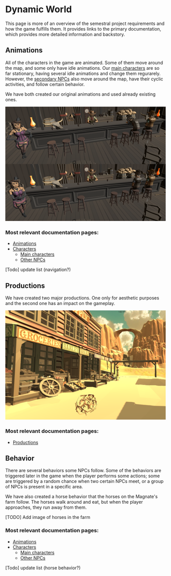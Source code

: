 # Dynamic World

This page is more of an overview of the semestral project requirements and how the game fulfills them. It provides links to the primary documentation, which provides more detailed information and backstory.

## Animations

All of the characters in the game are animated. Some of them move around the map, and some only have idle animations. Our [main characters](../main_characters.md) are so far stationary, having several idle animations and change them regurarely. However, the [secondary NPCs](../other_npcs.md) also move around the map, have their cyclic activities, and follow certain behavior.

We have both created our original animations and used already existing ones.

![](../img/animations/bar.png)

### Most relevant documentation pages:
- [Animations](../animations.md)
- [Characters](../characters.md)
    - [Main characters](../main_characters.md)
    - [Other NPCs](../other_npcs.md)
    
[Todo] update list (navigation?)

## Productions

We have created two major productions. One only for aesthetic purposes and the second one has an impact on the gameplay.

![](../img/productions/tumbleweed.png)

### Most relevant documentation pages:
- [Productions](../productions.md)

## Behavior

There are several behaviors some NPCs follow. Some of the behaviors are triggered later in the game when the player performs some actions; some are triggered by a random chance when two certain NPCs meet, or a group of NPCs is present in a specific area.

We have also created a horse behavior that the horses on the Magnate's farm follow. The horses walk around and eat, but when the player approaches, they run away from them.

[TODO] Add image of horses in the farm
<!-- ![](../img/other_npcs/lisa_joe.png) -->


### Most relevant documentation pages:
- [Animations](../animations.md)
- [Characters](../characters.md)
    - [Main characters](../main_characters.md)
    - [Other NPCs](../other_npcs.md)

[Todo] update list (horse behavior?)